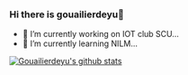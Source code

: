 ### Hi there is gouailierdeyu👋

<!--
**gouailierdeyu/gouailierdeyu** is a ✨ _special_ ✨ repository because its `README.md` (this file) appears on your GitHub profile.

Here are some ideas to get you started:


- 👯 I’m looking to collaborate on ...
- 🤔 I’m looking for help with ...
- 💬 Ask me about ...
- 📫 How to reach me: ...
- 😄 Pronouns: ...
- ⚡ Fun fact: ...
-->
- 🔭 I’m currently working on IOT club SCU...
- 🌱 I’m currently learning NILM...


[![Gouailierdeyu's github stats](https://github-readme-stats.vercel.app/api?username=gouailierdeyu)]()

